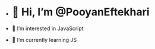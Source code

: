 - <h1> 👋 Hi, I’m @PooyanEftekhari </h1>
- <p> 👀 I’m interested in JavaScript </p>
- <p> 🌱 I’m currently learning JS</p>

<!---
PooyanEftekhari/PooyanEftekhari is a ✨ special ✨ repository because its `README.md` (this file) appears on your GitHub profile.
You can click the Preview link to take a look at your changes.
--->
